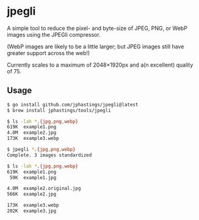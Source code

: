 # jpegli

A simple tool to reduce the pixel- and byte-size of JPEG, PNG, or WebP images using the JPEGli compressor.

(WebP images are likely to be a little larger; but JPEG images still have greater support across the web!)

Currently scales to a maximum of 2048×1920px and a(n excellent) quality of 75.

## Usage

```bash
$ go install github.com/jphastings/jpegli@latest
$ brew install jphastings/tools/jpegli

$ ls -lah *.{jpg,png,webp}
619K  example1.png
4.0M  example2.jpg
173K  example3.webp

$ jpegli *.{jpg,png,webp}
Complete. 3 images standardized

$ ls -lah *.{jpg,png,webp}
619K  example1.png
 59K  example1.jpg

4.0M  example2.original.jpg
566K  example2.jpg

173K  example3.webp
202K  example3.jpg
```
